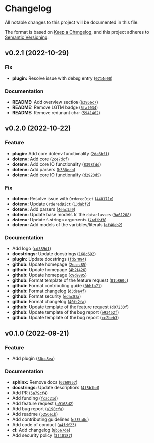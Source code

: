 # Changelog

All notable changes to this project will be documented in this file.

The format is based on [Keep a Changelog](https://keepachangelog.com/en/1.0.0), and this project adheres
to [Semantic Versioning](https://semver.org/spec/v2.0.0.html).

<!--next-version-placeholder-->

## v0.2.1 (2022-10-29)
### Fix
* **plugin:** Resolve issue with debug entry ([`0714e00`](https://github.com/volopivoshenko/poetry-dotenv/commit/0714e000b6287a19d19ed8c83717a7b1f39cdd88))

### Documentation
* **README:** Add overview section ([`b3956c7`](https://github.com/volopivoshenko/poetry-dotenv/commit/b3956c74ae3c63af9b70f7ae20ac8653af478868))
* **README:** Remove LGTM badge ([`5faf034`](https://github.com/volopivoshenko/poetry-dotenv/commit/5faf034e80f7c57a407124e0dbe6dd4d90517177))
* **README:** Remove redunant char ([`5941462`](https://github.com/volopivoshenko/poetry-dotenv/commit/5941462eeabb9c92810c0c0ff90892faf54459b2))

## v0.2.0 (2022-10-22)
### Feature
* **plugin:** Add core dotenv functionality ([`2da6bf1`](https://github.com/volopivoshenko/poetry-dotenv/commit/2da6bf193269f283cad477eddce39fef8ef8a991))
* **dotenv:** Add core ([`2ce7dcf`](https://github.com/volopivoshenko/poetry-dotenv/commit/2ce7dcf294bc3cb2de05f5894d6eda00292a4c4e))
* **dotenv:** Add core IO functionality ([`8398fdd`](https://github.com/volopivoshenko/poetry-dotenv/commit/8398fdd76ce7c544a1bcb0838a69c0dcc0cc0055))
* **dotenv:** Add parsers ([`b338ecb`](https://github.com/volopivoshenko/poetry-dotenv/commit/b338ecbd1c9d647b01fd3a14803378b0a1748315))
* **dotenv:** Add core IO functionality ([`d2923d5`](https://github.com/volopivoshenko/poetry-dotenv/commit/d2923d5b7d8d2d2ac15d5b8f381ed83964c3430a))

### Fix
* **dotenv:** Resolve issue with `OrderedDict` ([`440171e`](https://github.com/volopivoshenko/poetry-dotenv/commit/440171e5eb757d44ddd402d3fc21f085d3a0011a))
* **dotenv:** Update `OrderedDict` ([`13dabf2`](https://github.com/volopivoshenko/poetry-dotenv/commit/13dabf2b175332ccb9a74dae5d3d0f87753af553))
* **dotenv:** Add parsers ([`4eac1a9`](https://github.com/volopivoshenko/poetry-dotenv/commit/4eac1a96e7f9dc117c0bb3b497f6d788b0fd1f3d))
* **dotenv:** Update base models to the `dataclasses` ([`9a61208`](https://github.com/volopivoshenko/poetry-dotenv/commit/9a6120850bbb476a3dede57de64340f63320c9d3))
* **dotenv:** Update f-strings arguments ([`7ad2bfb`](https://github.com/volopivoshenko/poetry-dotenv/commit/7ad2bfbca447cefd9dcae098bf93bfe6c57e27ed))
* **dotenv:** Add models of the variables/literals ([`af40eb2`](https://github.com/volopivoshenko/poetry-dotenv/commit/af40eb2f64bd905c9ef06df76b6a68d1c4d5ef49))

### Documentation
* Add logo ([`cd589d1`](https://github.com/volopivoshenko/poetry-dotenv/commit/cd589d1faf8922bb49d56f7cc853be578a47f6d5))
* **docstrings:** Update docstrings ([`168c692`](https://github.com/volopivoshenko/poetry-dotenv/commit/168c692d60914c1c8eda91de84c905701918ce69))
* **plugin:** Update docstrings ([`fd57094`](https://github.com/volopivoshenko/poetry-dotenv/commit/fd57094b4bb063ed297cac94e22118a9123df5ff))
* **github:** Update homepage ([`2eaec85`](https://github.com/volopivoshenko/poetry-dotenv/commit/2eaec858eccda8084b66e22a3657ea1551d72663))
* **github:** Update homepage ([`4b21426`](https://github.com/volopivoshenko/poetry-dotenv/commit/4b21426e4e6a7c42404d987281e97ff6a36609ed))
* **github:** Update homepage ([`c9d9885`](https://github.com/volopivoshenko/poetry-dotenv/commit/c9d9885e371bba74aa35d239a8f9003e0a14bddf))
* **github:** Format template of the feature request ([`01b860c`](https://github.com/volopivoshenko/poetry-dotenv/commit/01b860cce86bc54caa9a7a3e3ee366ff1171eaef))
* **github:** Format contributing guide ([`8bbfa71`](https://github.com/volopivoshenko/poetry-dotenv/commit/8bbfa71a7bedcbfd327bedcdd1827283db978a9a))
* **github:** Format changelog ([`d3d9a4f`](https://github.com/volopivoshenko/poetry-dotenv/commit/d3d9a4f976a744149b80d6fe9c34500937bacbfb))
* **github:** Format security ([`edac82a`](https://github.com/volopivoshenko/poetry-dotenv/commit/edac82aacd95f89638e052bac9ff7a602cd040f6))
* **github:** Format changelog ([`40ff2fa`](https://github.com/volopivoshenko/poetry-dotenv/commit/40ff2fa841eb5f5285fb67b755f9ffd92891cc71))
* **github:** Update template of the feature request ([`d07233f`](https://github.com/volopivoshenko/poetry-dotenv/commit/d07233ff24fe154e9e5e9466d86779536dbd36d4))
* **github:** Update template of the bug report ([`e93452f`](https://github.com/volopivoshenko/poetry-dotenv/commit/e93452ffebf1f07eb141e9d6874c39a1681a5328))
* **github:** Update template of the bug report ([`cc2beb3`](https://github.com/volopivoshenko/poetry-dotenv/commit/cc2beb3f63e3c66335899c17c4537907c745fb19))

## v0.1.0 (2022-09-21)

### Feature

- Add
  plugin ([`30cc8ea`](https://github.com/volopivoshenko/poetry-dotenv/commit/30cc8eaf0e1cf4193427736fb8f26e9b899530ff))

### Documentation

- **sphinx:** Remove
  docs ([`6268957`](https://github.com/volopivoshenko/poetry-dotenv/commit/62689572ab115eabbf3970da4a0aa972e6b46423))
- **docstrings:** Update
  descriptions ([`4f5b1bd`](https://github.com/volopivoshenko/poetry-dotenv/commit/4f5b1bdd511d7ff00ac61f28cf7b415e6c4d800c))
- Add PR ([`5a79cf4`](https://github.com/volopivoshenko/poetry-dotenv/commit/5a79cf4b44f0116c59a9c8bb1ff989c94e86685b))
- Add
  funding ([`fcac21d`](https://github.com/volopivoshenko/poetry-dotenv/commit/fcac21d87c236676d1e14d85efb274f665dfc698))
- Add feature
  request ([`a9168d2`](https://github.com/volopivoshenko/poetry-dotenv/commit/a9168d23c572491130545ef5da24fca1e1631f53))
- Add bug
  report ([`a190cfa`](https://github.com/volopivoshenko/poetry-dotenv/commit/a190cfa19c830a9061840d6acb353ed1d24575b8))
- Add
  readme ([`5256e1b`](https://github.com/volopivoshenko/poetry-dotenv/commit/5256e1b0396ac70886a8892ac5fb3ff41870e41e))
- Add contributing
  guidelines ([`e385a0c`](https://github.com/volopivoshenko/poetry-dotenv/commit/e385a0cb373a8f137ace5108e0e877f32b0b03ca))
- Add code of
  conduct ([`a4fdf23`](https://github.com/volopivoshenko/poetry-dotenv/commit/a4fdf23ecc563012e92193723a35ddc6f2a1e928))
- **ci:** Add
  changelog ([`8b567de`](https://github.com/volopivoshenko/poetry-dotenv/commit/8b567de057494bb0eb8e83119e4ddd90cb95cad2))
- Add security
  policy ([`3f40187`](https://github.com/volopivoshenko/poetry-dotenv/commit/3f40187c276382a81b16b15ae3f89b65b299d9bd))
